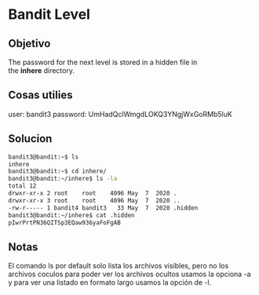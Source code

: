 # Bandit Level

## Objetivo
The password for the next level is stored in a hidden file in the **inhere** directory.

## Cosas utilies
user: bandit3
password: UmHadQclWmgdLOKQ3YNgjWxGoRMb5luK

## Solucion
``` bash
bandit3@bandit:~$ ls
inhere
bandit3@bandit:~$ cd inhere/
bandit3@bandit:~/inhere$ ls -la
total 12
drwxr-xr-x 2 root    root    4096 May  7  2020 .
drwxr-xr-x 3 root    root    4096 May  7  2020 ..
-rw-r----- 1 bandit4 bandit3   33 May  7  2020 .hidden
bandit3@bandit:~/inhere$ cat .hidden
pIwrPrtPN36QITSp3EQaw936yaFoFgAB

```

## Notas
El comando ls por default solo lista los archivos visibles, pero no los archivos coculos para poder ver los archivos ocultos usamos la opciona -a y para ver una listado en formato largo usamos la opción de -l.